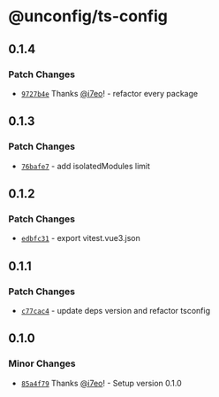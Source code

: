 # @unconfig/ts-config

## 0.1.4
### Patch Changes



- [`9727b4e`](https://github.com/i7eo/unconfig/commit/9727b4ec1dd73be781a1747e1194da668793eae7) Thanks [@i7eo](https://github.com/i7eo)! - refactor every package

## 0.1.3

### Patch Changes

- [`76bafe7`](https://github.com/i7eo/unconfig/commit/76bafe7847e01ee31f2fe0d314d081f013cbb2a3) - add isolatedModules limit

## 0.1.2

### Patch Changes

- [`edbfc31`](https://github.com/i7eo/unconfig/commit/edbfc3188acfc63f0979b7e0679afba70d04c9df) - export vitest.vue3.json

## 0.1.1

### Patch Changes

- [`c77cac4`](https://github.com/i7eo/unconfig/commit/c77cac433c9f7df410a9ff72d008f97b234e0f55) - update deps version and refactor tsconfig

## 0.1.0

### Minor Changes

- [`85a4f79`](https://github.com/i7eo/unconfig/commit/85a4f79908717615c60c41977dbf2bb5a1e9de67) Thanks [@i7eo](https://github.com/i7eo)! - Setup version 0.1.0
